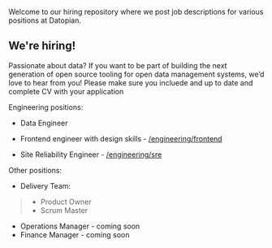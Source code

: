 Welcome to our hiring repository where we post job descriptions for various positions at Datopian.

## We're hiring!

Passionate about data? If you want to be part of building the next generation of open source tooling for open data management systems, we’d love to hear from you! Please make sure you incluede and up to date and complete CV with your application

Engineering positions:

- Data Engineer

- Frontend engineer with design skills - [/engineering/frontend](/engineering/frontend.md)
- Site Reliability Engineer - [/engineering/sre](/engineering/sre.md)

Other positions:

- Delivery Team:
> - Product Owner
> - Scrum Master
- Operations Manager - coming soon
- Finance Manager - coming soon
